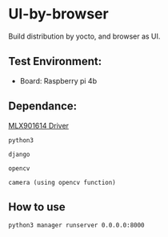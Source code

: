 # UI-by-browser
Build distribution by yocto, and browser as UI.

## Test Environment:
 - Board: Raspberry pi 4b

## Dependance:

[MLX901614 Driver](https://github.com/sss22213/MLX90614_driver_for_linux)

```text=
python3

django

opencv

camera (using opencv function)
```

## How to use
```bash=
python3 manager runserver 0.0.0.0:8000
```
